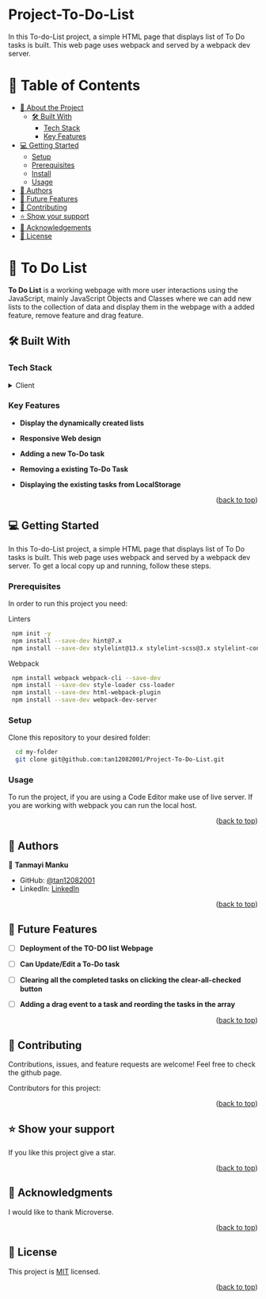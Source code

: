 # Project-To-Do-List
In this To-do-List project, a simple HTML page that displays list of To Do tasks is built. This web page uses webpack and served by a webpack dev server.

<!-- TABLE OF CONTENTS -->

# 📗 Table of Contents
- [📖 About the Project](#about-project)
  - [🛠 Built With](#built-with)
    - [Tech Stack](#tech-stack)
    - [Key Features](#key-features)
- [💻 Getting Started](#getting-started)
  - [Setup](#setup)
  - [Prerequisites](#prerequisites)
  - [Install](#install)
  - [Usage](#usage)
- [👥 Authors](#authors)
- [🔭 Future Features](#future-features)
- [🤝 Contributing](#contributing)
- [⭐️ Show your support](#support)
- [🙏 Acknowledgements](#acknowledgements)
- [📝 License](#license)

<!-- PROJECT DESCRIPTION -->

# 📖 To Do List <a name="about-project"></a>
**To Do List** is a working webpage with more user interactions using the JavaScript, mainly JavaScript Objects and Classes where we can add new lists to the collection of data and display them in the webpage with a added feature, remove feature and drag feature.
## 🛠 Built With <a name="built-with"></a>
### Tech Stack <a name="tech-stack"></a>
<details>
  <summary>Client</summary>
  <ul>
    <li><a href="https://www.w3schools.com/html/">HTML</a></li>
    <li><a href="https://www.w3schools.com/css/default.asp">CSS</a></li>
    <li><a href="https://www.w3schools.com/javascript/default.asp">JavaScript</a></li>
  </ul>
</details>

<!-- Features -->

### Key Features <a name="key-features"></a>

- **Display the dynamically created lists**

- **Responsive Web design**

- **Adding a new To-Do task**

- **Removing a existing To-Do Task**

- **Displaying the existing tasks from LocalStorage**

<p align="right">(<a href="#readme-top">back to top</a>)</p>

<!-- GETTING STARTED -->

## 💻 Getting Started <a name="getting-started"></a>

In this To-do-List project, a simple HTML page that displays list of To Do tasks is built. This web page uses webpack and served by a webpack dev server.
To get a local copy up and running, follow these steps.
### Prerequisites

In order to run this project you need:

 Linters

```sh
 npm init -y 
 npm install --save-dev hint@7.x
 npm install --save-dev stylelint@13.x stylelint-scss@3.x stylelint-config-standard@21.x stylelint-csstree-validator@1.x
```

Webpack

```sh
 npm install webpack webpack-cli --save-dev
 npm install --save-dev style-loader css-loader
 npm install --save-dev html-webpack-plugin
 npm install --save-dev webpack-dev-server
```

### Setup

Clone this repository to your desired folder:
```sh
  cd my-folder
  git clone git@github.com:tan12082001/Project-To-Do-List.git
```

### Usage

To run the project, if you are using a Code Editor make use of live server.
If you are working with webpack you can run the local host.

<p align="right">(<a href="#readme-top">back to top</a>)</p>

<!-- AUTHORS -->

## 👥 Authors <a name="authors"></a>

👤 **Tanmayi Manku**

- GitHub: [@tan12082001](https://github.com/tan12082001)
- LinkedIn: [LinkedIn](https://www.linkedin.com/in/tanmayi-manku-99195720a/)

<p align="right">(<a href="#readme-top">back to top</a>)</p>

<!-- FUTURE FEATURES -->

## 🔭 Future Features <a name="future-features"></a>

- [ ] **Deployment of the TO-DO list Webpage**

- [ ] **Can Update/Edit a To-Do task**

- [ ] **Clearing all the completed tasks on clicking the clear-all-checked button**

- [ ] **Adding a drag event to a task and reording the tasks in the array**

<p align="right">(<a href="#readme-top">back to top</a>)</p>

<!-- CONTRIBUTING -->

## 🤝 Contributing <a name="contributing"></a>

Contributions, issues, and feature requests are welcome!
Feel free to check the github page.

Contributors for this project:


<p align="right">(<a href="#readme-top">back to top</a>)</p>

<!-- SUPPORT -->

## ⭐️ Show your support <a name="support"></a>

If you like this project give a star.
<p align="right">(<a href="#readme-top">back to top</a>)</p>

<!-- ACKNOWLEDGEMENTS -->

## 🙏 Acknowledgments <a name="acknowledgements"></a>

I would like to thank Microverse.

<p align="right">(<a href="#readme-top">back to top</a>)</p>

<!-- LICENSE -->

## 📝 License <a name="license"></a>

This project is [MIT](./LICENSE) licensed.

<p align="right">(<a href="#readme-top">back to top</a>)</p>